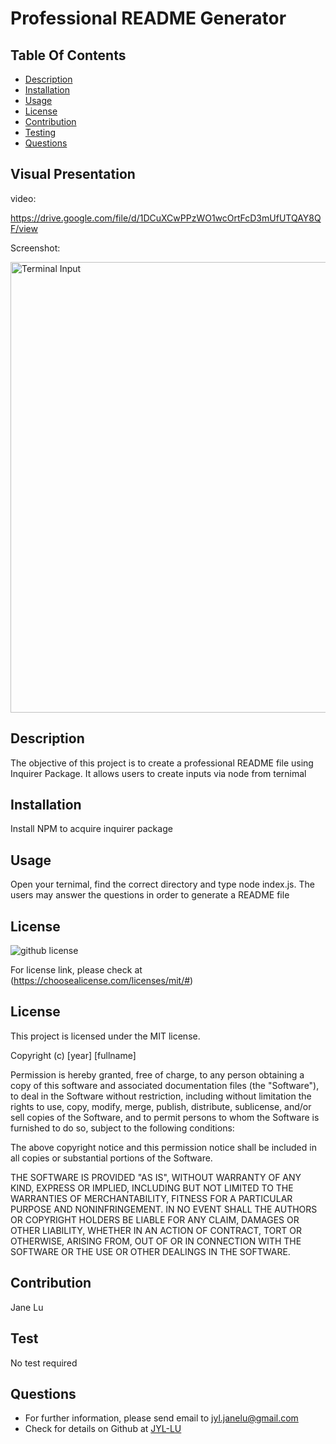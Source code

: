 # Professional README Generator

## Table Of Contents 
  * [Description](#description)
  * [Installation](#installation) 
  * [Usage](#usage) 
  * [License](#license) 
  * [Contribution](#contribution)
  * [Testing](#testing)
  * [Questions](#questions)

## Visual Presentation

video: 

https://drive.google.com/file/d/1DCuXCwPPzWO1wcOrtFcD3mUfUTQAY8QF/view

Screenshot:

<img width="721" alt="Terminal Input" src="https://user-images.githubusercontent.com/82979870/123585993-f035f180-d798-11eb-91f2-1cc9f12b6acd.png">
 
## Description
  The objective of this project is to create a professional README file using Inquirer Package. It allows users to create inputs via node from ternimal 

## Installation
  Install NPM to acquire inquirer package 

## Usage
  Open  your ternimal, find the correct directory and type node index.js. The users may answer the questions in order to generate a README file

## License 
  ![github license](https://img.shields.io/badge/license-MIT-blueviolet.png) 
  
 For license link, please check at (https://choosealicense.com/licenses/mit/#)

  
## License

This project is licensed under the MIT license.

Copyright (c) [year] [fullname]

Permission is hereby granted, free of charge, to any person obtaining a copy
of this software and associated documentation files (the "Software"), to deal
in the Software without restriction, including without limitation the rights
to use, copy, modify, merge, publish, distribute, sublicense, and/or sell
copies of the Software, and to permit persons to whom the Software is
furnished to do so, subject to the following conditions:

The above copyright notice and this permission notice shall be included in all
copies or substantial portions of the Software.

THE SOFTWARE IS PROVIDED "AS IS", WITHOUT WARRANTY OF ANY KIND, EXPRESS OR
IMPLIED, INCLUDING BUT NOT LIMITED TO THE WARRANTIES OF MERCHANTABILITY,
FITNESS FOR A PARTICULAR PURPOSE AND NONINFRINGEMENT. IN NO EVENT SHALL THE
AUTHORS OR COPYRIGHT HOLDERS BE LIABLE FOR ANY CLAIM, DAMAGES OR OTHER
LIABILITY, WHETHER IN AN ACTION OF CONTRACT, TORT OR OTHERWISE, ARISING FROM,
OUT OF OR IN CONNECTION WITH THE SOFTWARE OR THE USE OR OTHER DEALINGS IN THE
SOFTWARE.


## Contribution
  Jane Lu

## Test
  No test required

## Questions
  * For further information, please send email to jyl.janelu@gmail.com
  * Check for details on Github at [JYL-LU](https://github.com/JYL-LU)
